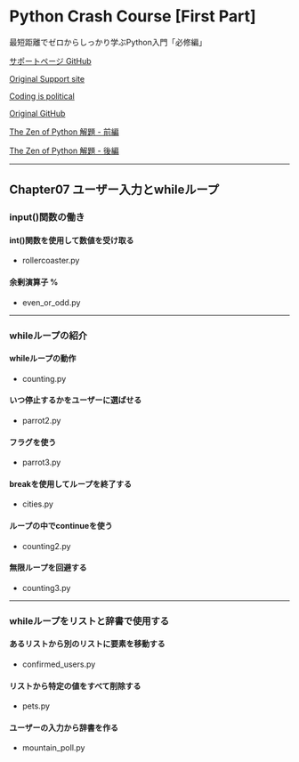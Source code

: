 # Python Crash Course [First Part]

最短距離でゼロからしっかり学ぶPython入門「必修編」

[サポートページ GitHub](https://github.com/takanory/saitan-python)

[Original Support site](https://nostarch.com/pythoncrashcourse2e)

[Coding is political](https://ehmatthes.github.io/pcc_2e/)

[Original GitHub](https://github.com/ehmatthes/pcc_2e/)

[The Zen of Python 解題 - 前編](https://atsuoishimoto.hatenablog.com/entry/20100920/1284986066)

[The Zen of Python 解題 - 後編](https://atsuoishimoto.hatenablog.com/entry/20100926/1285508015)

---

## Chapter07 ユーザー入力とwhileループ

### input()関数の働き

#### int()関数を使用して数値を受け取る

- rollercoaster.py

#### 余剰演算子 %

- even_or_odd.py

---

### whileループの紹介

#### whileループの動作

- counting.py

#### いつ停止するかをユーザーに選ばせる

- parrot2.py

#### フラグを使う

- parrot3.py

#### breakを使用してループを終了する

- cities.py

#### ループの中でcontinueを使う

- counting2.py

#### 無限ループを回避する

- counting3.py

---

### whileループをリストと辞書で使用する

#### あるリストから別のリストに要素を移動する

- confirmed_users.py

#### リストから特定の値をすべて削除する

- pets.py

#### ユーザーの入力から辞書を作る

- mountain_poll.py
